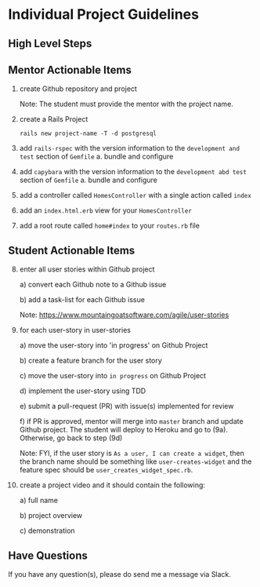 # Individual Project Guidelines

## High Level Steps

## Mentor Actionable Items

1. create Github repository and project

   Note: The student must provide the mentor with the project name.

2. create a Rails Project

   ```text
   rails new project-name -T -d postgresql
   ```

3. add `rails-rspec` with the version information to the `development and test` section of `Gemfile`
   a. bundle and configure

4. add `capybara` with the version information to the `development abd test` section of `Gemfile`
   a. bundle and configure

5. add a controller called `HomesController` with a single action called `index`

6. add an `index.html.erb` view for your `HomesController`

7. add a root route called `home#index` to your `routes.rb` file

## Student Actionable Items

8. enter all user stories within Github project

   a) convert each Github note to a Github issue
   
   b) add a task-list for each Github issue

   Note: https://www.mountaingoatsoftware.com/agile/user-stories

9. for each user-story in user-stories

   a) move the user-story into 'in progress' on Github Project
   
   b) create a feature branch for the user story
   
   c) move the user-story into `in progress` on Github Project
   
   d) implement the user-story using TDD
   
   e) submit a pull-request (PR) with issue(s) implemented for review
   
   f) if PR is approved, mentor will merge into `master` branch and update Github project. The student will deploy to Heroku and go to (9a). Otherwise, go back to step (9d)

   Note: FYI, if the user story is `As a user, I can create a widget`, then the branch name should be something like `user-creates-widget` and the feature spec should be `user_creates_widget_spec.rb`.

10. create a project video and it should contain the following:

    a) full name
    
    b) project overview
    
    c) demonstration

## Have Questions

If you have any question(s), please do send me a message via Slack.
